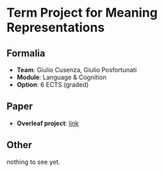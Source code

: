 # Term Project for Meaning Representations

## Formalia
- **Team**: Giulio Cusenza, Giulio Posfortunati
- **Module**: Language & Cognition
- **Option**: 6 ECTS (graded)

## Paper
- **Overleaf project**: [link](https://www.overleaf.com/project/65edc72fd51e0623f1361d40)

## Other

nothing to see yet.
